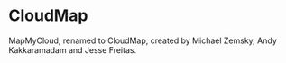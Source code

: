 CloudMap
========

MapMyCloud, renamed to CloudMap, created by Michael Zemsky, Andy Kakkaramadam and Jesse Freitas.

